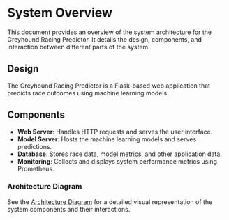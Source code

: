 # System Overview

This document provides an overview of the system architecture for the Greyhound Racing Predictor. It details the design, components, and interaction between different parts of the system.

## Design

The Greyhound Racing Predictor is a Flask-based web application that predicts race outcomes using machine learning models.

## Components

- **Web Server**: Handles HTTP requests and serves the user interface.
- **Model Server**: Hosts the machine learning models and serves predictions.
- **Database**: Stores race data, model metrics, and other application data.
- **Monitoring**: Collects and displays system performance metrics using Prometheus.

### Architecture Diagram

See the [Architecture Diagram](architecture_diagram.md) for a detailed visual representation of the system components and their interactions.


